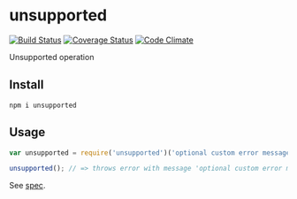 # unsupported

[![Build Status](https://travis-ci.org/javiercejudo/unsupported.svg)](https://travis-ci.org/javiercejudo/unsupported)
[![Coverage Status](https://coveralls.io/repos/javiercejudo/unsupported/badge.svg?branch=master)](https://coveralls.io/r/javiercejudo/unsupported?branch=master)
[![Code Climate](https://codeclimate.com/github/javiercejudo/unsupported/badges/gpa.svg)](https://codeclimate.com/github/javiercejudo/unsupported)

Unsupported operation

## Install

    npm i unsupported

## Usage

```js
var unsupported = require('unsupported')('optional custom error message');

unsupported(); // => throws error with message 'optional custom error message'
```

See [spec](test/spec.js).
